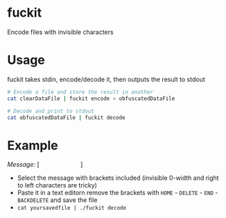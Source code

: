 # fuckit
Encode files with invisible characters


# Usage

fuckit takes stdin, encode/decode it, then outputs the result to stdout

```bash
# Encode a file and store the result in another
cat clearDataFile | fuckit encode > obfuscatedDataFile

# Decode and print to stdout
cat obfuscatedDataFile | fuckit decode

```


# Example
_Message:_
[ ‭ ⁢ ‮               ‏     ‏ ⁤ ‪       ‪       ‭   ⁤ ‏ ​ ‪ ​]

- Select the message with brackets included (invisible 0-width and right to left characters are tricky)
- Paste it in a text editorn remove the brackets with `HOME` - `DELETE` - `END` - `BACKDELETE` and save the file
- `cat yoursavedfile | ./fuckit decode`
